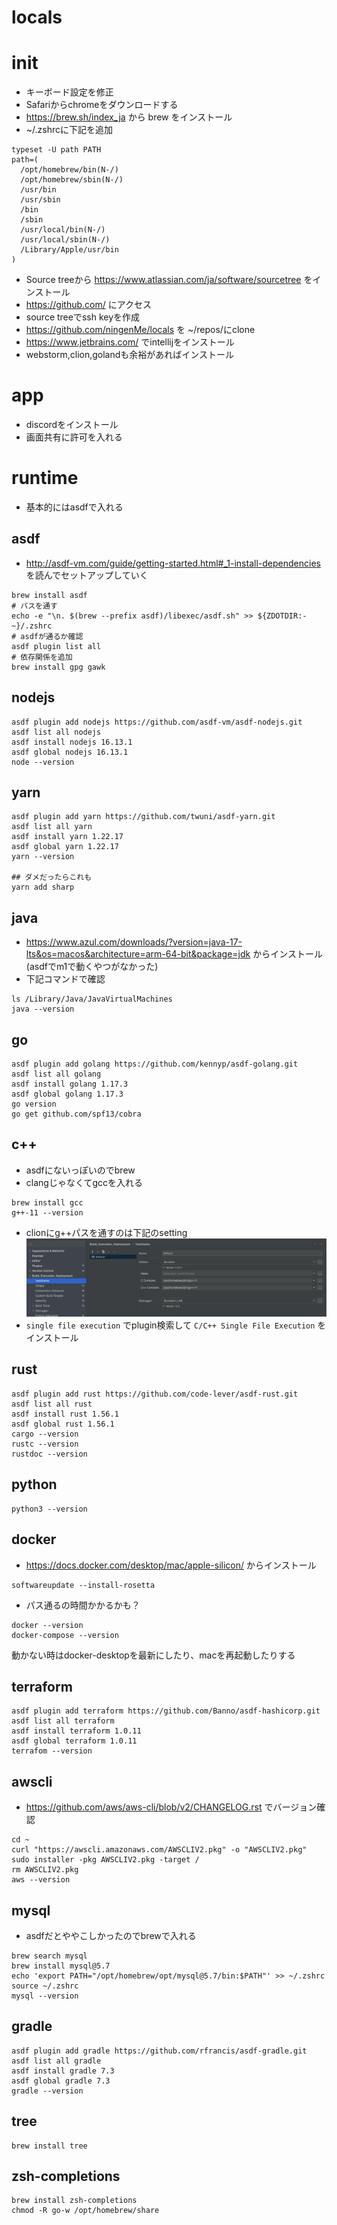 # locals

# init
- キーボード設定を修正
- Safariからchromeをダウンロードする
- https://brew.sh/index_ja から brew をインストール
- ~/.zshrcに下記を追加
```shell
typeset -U path PATH
path=(
  /opt/homebrew/bin(N-/)
  /opt/homebrew/sbin(N-/)
  /usr/bin
  /usr/sbin
  /bin
  /sbin
  /usr/local/bin(N-/)
  /usr/local/sbin(N-/)
  /Library/Apple/usr/bin
)
```
- Source treeから https://www.atlassian.com/ja/software/sourcetree をインストール
- https://github.com/ にアクセス
- source treeでssh keyを作成
- https://github.com/ningenMe/locals を ~/repos/にclone
- https://www.jetbrains.com/ でintellijをインストール
- webstorm,clion,golandも余裕があればインストール


# app
- discordをインストール
- 画面共有に許可を入れる

# runtime
- 基本的にはasdfで入れる
## asdf
- http://asdf-vm.com/guide/getting-started.html#_1-install-dependencies を読んでセットアップしていく
```shell
brew install asdf
# パスを通す
echo -e "\n. $(brew --prefix asdf)/libexec/asdf.sh" >> ${ZDOTDIR:-~}/.zshrc
# asdfが通るか確認
asdf plugin list all
# 依存関係を追加
brew install gpg gawk
```

## nodejs
```shell
asdf plugin add nodejs https://github.com/asdf-vm/asdf-nodejs.git
asdf list all nodejs
asdf install nodejs 16.13.1
asdf global nodejs 16.13.1
node --version
```

## yarn
```shell
asdf plugin add yarn https://github.com/twuni/asdf-yarn.git
asdf list all yarn
asdf install yarn 1.22.17
asdf global yarn 1.22.17
yarn --version

## ダメだったらこれも
yarn add sharp
```

## java
- https://www.azul.com/downloads/?version=java-17-lts&os=macos&architecture=arm-64-bit&package=jdk からインストール(asdfでm1で動くやつがなかった)
- 下記コマンドで確認
```
ls /Library/Java/JavaVirtualMachines 
java --version
```

## go
```shell
asdf plugin add golang https://github.com/kennyp/asdf-golang.git
asdf list all golang
asdf install golang 1.17.3
asdf global golang 1.17.3
go version
go get github.com/spf13/cobra
```

## c++ 
- asdfにないっぽいのでbrew
- clangじゃなくてgccを入れる
```shell
brew install gcc
g++-11 --version
```
- clionにg++パスを通すのは下記のsetting
![clion-g++](clion-g++.png)
- `single file execution` でplugin検索して `C/C++ Single File Execution` をインストール

## rust
```shell
asdf plugin add rust https://github.com/code-lever/asdf-rust.git
asdf list all rust
asdf install rust 1.56.1
asdf global rust 1.56.1
cargo --version
rustc --version
rustdoc --version
```

## python
```shell
python3 --version
```

## docker
- https://docs.docker.com/desktop/mac/apple-silicon/ からインストール
```shell
softwareupdate --install-rosetta
```
- パス通るの時間かかるかも？
```shell
docker --version
docker-compose --version
```
動かない時はdocker-desktopを最新にしたり、macを再起動したりする

## terraform
```shell
asdf plugin add terraform https://github.com/Banno/asdf-hashicorp.git
asdf list all terraform
asdf install terraform 1.0.11
asdf global terraform 1.0.11
terrafom --version
```

## awscli
- https://github.com/aws/aws-cli/blob/v2/CHANGELOG.rst でバージョン確認
```shell
cd ~
curl "https://awscli.amazonaws.com/AWSCLIV2.pkg" -o "AWSCLIV2.pkg"
sudo installer -pkg AWSCLIV2.pkg -target /
rm AWSCLIV2.pkg 
aws --version
```

## mysql
- asdfだとややこしかったのでbrewで入れる
```shell
brew search mysql
brew install mysql@5.7
echo 'export PATH="/opt/homebrew/opt/mysql@5.7/bin:$PATH"' >> ~/.zshrc
source ~/.zshrc
mysql --version
```

## gradle
```shell
asdf plugin add gradle https://github.com/rfrancis/asdf-gradle.git
asdf list all gradle
asdf install gradle 7.3
asdf global gradle 7.3
gradle --version
```

## tree
```shell
brew install tree
```

## zsh-completions
```shell
brew install zsh-completions
chmod -R go-w /opt/homebrew/share
```
